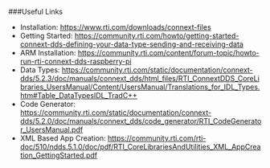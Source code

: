 ###Useful Links
- Installation: https://www.rti.com/downloads/connext-files
- Getting Started: https://community.rti.com/howto/getting-started-connext-dds-defining-your-data-type-sending-and-receiving-data
- ARM Installation: https://community.rti.com/content/forum-topic/howto-run-rti-connext-dds-raspberry-pi
- Data Types: https://community.rti.com/static/documentation/connext-dds/5.2.3/doc/manuals/connext_dds/html_files/RTI_ConnextDDS_CoreLibraries_UsersManual/Content/UsersManual/Translations_for_IDL_Types.htm#Table_DataTypesIDL_TradC++
- Code Generator: https://community.rti.com/static/documentation/connext-dds/5.2.0/doc/manuals/connext_dds/code_generator/RTI_CodeGenerator_UsersManual.pdf
- XML Based App Creation: https://community.rti.com/rti-doc/510/ndds.5.1.0/doc/pdf/RTI_CoreLibrariesAndUtilities_XML_AppCreation_GettingStarted.pdf